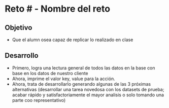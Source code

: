 # Reto # - Nombre del reto

## Objetivo

* Que el alumn osea capaz de replicar lo realizado en clase

## Desarrollo

- Primero, logra una lectura general de todos las datos en la base con base en los datos de nuestro cliente
- Ahora, imprime el valor key, value para la acción.
- Ahora, trata de desarrollarlo generando algunas de las 3 próximas alternativas (desarrollar una tarea novedosa con los datasets de prueba; acabar rápido y satisfactoriamente el mayor analisis o solo tomando una parte coo representativo)

